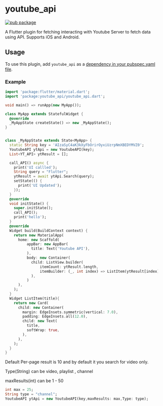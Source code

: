 # youtube_api

[![pub package](https://img.shields.io/pub/v/youtube_api.svg)](https://pub.dartlang.org/packages/youtube_api)

A Flutter plugin for fetching interacting with Youtube Server to fetch data using API. Supports iOS and Android.

## Usage
To use this plugin, add `youtube_api` as a [dependency in your pubspec.yaml file](https://flutter.io/platform-plugins/).

### Example

``` dart
import 'package:flutter/material.dart';
import 'package:youtube_api/youtube_api.dart';

void main() => runApp(new MyApp());

class MyApp extends StatefulWidget {
  @override
  _MyAppState createState() => new _MyAppState();
}


class _MyAppState extends State<MyApp> {
  static String key = 'AIzaSyC4aK3kXyFbOrirOyxiUzrpNmXBEDYMVZ0';
  YoutubeAPI ytApi = new YoutubeAPI(key);
  List<YT_API> ytResult = [];

  call_API() async {
    print('UI callled');
    String query = "Flutter";
    ytResult = await ytApi.Search(query);
    setState(() {
      print('UI Updated');
    });
  }
  @override
  void initState() {
    super.initState();
    call_API();
    print('hello');
  }
  @override
  Widget build(BuildContext context) {
    return new MaterialApp(
      home: new Scaffold(
          appBar: new AppBar(
            title: Text('Youtube API'),
          ),
          body: new Container(
            child: ListView.builder(
                itemCount: ytResult.length,
                itemBuilder: (_, int index) => ListItem(ytResult[index].title)
            ),
          )
      ),
    );
  }
  Widget ListItem(title){
    return new Card(
      child: new Container(
        margin: EdgeInsets.symmetric(vertical: 7.0),
        padding: EdgeInsets.all(12.0),
        child: new Text(
          title,
          softWrap: true,
        ),
      ),
    );
  }
}

```

Default Per-page result is 10 and by default it you search for video only.

Type(String) can be video, playlist , channel

maxResults(int) can be 1 - 50
``` dart
int max = 25;
String type = "channel";
YoutubeAPI ytApi = new YoutubeAPI(key,maxResults: max,Type: type);
```